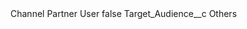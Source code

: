 <?xml version="1.0" encoding="UTF-8"?>
<CustomMetadata xmlns="http://soap.sforce.com/2006/04/metadata" xmlns:xsi="http://www.w3.org/2001/XMLSchema-instance" xmlns:xsd="http://www.w3.org/2001/XMLSchema">
    <label>Channel Partner User</label>
    <protected>false</protected>
    <values>
        <field>Target_Audience__c</field>
        <value xsi:type="xsd:string">Others</value>
    </values>
</CustomMetadata>
